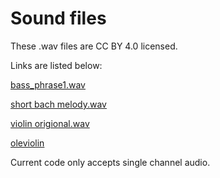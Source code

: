 # Sound files

These .wav files are CC BY 4.0 licensed.

Links are listed below:

[bass_phrase1.wav](bass_phrase1.wav)

[short bach melody.wav](https://freesound.org/people/Paul%20Evans/sounds/256999/)

[violin origional.wav](https://freesound.org/people/jcveliz/sounds/92002/)

[oleviolin](https://freesound.org/people/oleviolin/sounds/557469/)

Current code only accepts single channel audio.